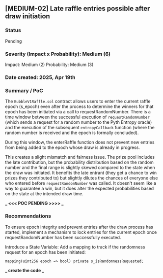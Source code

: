 ## [MEDIUM-02] Late raffle entries possible after draw initiation

### Status

Pending

### Severity (Impact x Probability): Medium (6)

Impact: Medium (2)
Probability: Medium (3)

### Date created: 2025, Apr 19th

### Summary / PoC

The `BubbleV1Raffle.sol` contract allows users to enter the current raffle epoch (s_epoch) even after the process to determine the winners for that epoch has been initiated via a call to requestRandomNumber. There is a time window between the successful execution of `requestRandomNumber` (which sends a request for a random number to the Pyth Entropy oracle) and the execution of the subsequent `entropyCallback` function (where the random number is received and the epoch is formally concluded).

During this window, the enterRaffle function does not prevent new entries from being added to the epoch whose draw is already in progress.

This creates a slight mismatch and fairness issue. The prize pool includes the late contribution, but the probability distribution based on the random number and the final range is slightly skewed compared to the state when the draw was initiated. It benefits the late entrant (they get a chance to win prizes they contributed to) but slightly dilutes the chances of everyone else who entered before `requestRandomNumber` was called. It doesn't seem like a way to guarantee a win, but it does alter the expected probabilities based on the state at the intended draw time.

**_ <<< POC PENDING >>>> _**

### Recommendations

To ensure epoch integrity and prevent entries after the draw process has started, implement a mechanism to lock entries for the current epoch once requestRandomNumber has been successfully executed.

Introduce a State Variable: Add a mapping to track if the randomness request for an epoch has been initiated:

`mapping(uint256 epoch => bool) private s_isRandomnessRequested;`

**_ create the code _**
